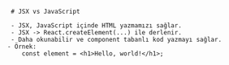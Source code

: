       # JSX vs JavaScript 
        
      - JSX, JavaScript içinde HTML yazmamızı sağlar.
      - JSX -> React.createElement(...) ile derlenir.
      - Daha okunabilir ve component tabanlı kod yazmayı sağlar.
     - Örnek: 
         const element = <h1>Hello, world!</h1>;